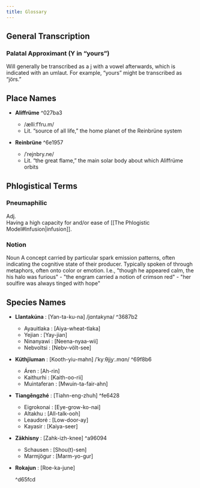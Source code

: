 ```yaml
---
title: Glossary
--- 
```

## General Transcription

### Palatal Approximant (Y in “yours”)

Will generally be transcribed as a j with a vowel afterwards, which is indicated with an umlaut. For example, “yours” might be transcribed as “jörs.”
## Place Names
* **Aliffrüme**   ^027ba3
  * /ælliːfˈfru.m/  
  * Lit. “source of all life,” the home planet of the Reinbrüne system

* **Reinbrüne**   ^6e1957
  * /ˈrejnbry.ne/  
  * Lit. “the great flame,” the main solar body about which Aliffrüme orbits
## Phlogistical Terms
### Pneumaphilic
Adj.  
Having a high capacity for and/or ease of [[The Phlogistic Model#Infusion|infusion]].
### Notion
Noun
A concept carried by particular spark emission patterns, often indicating the cognitive state of their producer. Typically spoken of through metaphors, often onto color or emotion.
I.e., "though he appeared calm, the his halo was furious" - "the engram carried a notion of crimson red" - "her soulfire was always tinged with hope"
## Species Names

* **Llantakúna** : \[Yan-ta-ku-na\] /jɑntakyna/ ^3687b2
	* Ayauitlaka : \[Aiya-wheat-tlaka\]  
	* Yejian : \[Yay-jian\]  
	* Ninanyawi : \[Neena-nyaa-wii\]  
	* Nebvoltsi : \[Nebv-völt-see\]
* **Küthjïuman** : \[Kooth-yiu-mahn\] /ˈkyːθji͜yː.mɑn/   ^69f8b6
	* Áren : \[Ah-rin\]
	* Kaithurhi : \[Kaith-oo-rii\]
	* Muintaferan : \[Mwuin-ta-fair-ahn\]
* **Tiangêngzhé** : \[Tiahn-eng-zhuh\]   ^fe6428
	* Eigrokonai : \[Eye-grow-ko-nai\]
	* Altakhu : \[All-talk-ooh\]
	* Leaudoré : \[Low-door-ay\]
	* Kayasir : \[Kaiya-seer\]  
* **Zäkhisny** : \[Zahk-izh-knee\] ^a96094
	* Schausen : \[Shou(t)-sen\]
	* Marmjögur : \[Marm-yo-gur\]
* **Rokajun** : \[Roe-ka-june\]

   ^d65fcd
